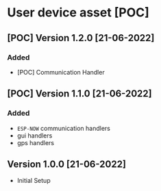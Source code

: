# User device asset [POC]

## [POC] Version 1.2.0 [21-06-2022]
### Added
- [POC] Communication Handler

## [POC] Version 1.1.0 [21-06-2022]
### Added
- `ESP-NOW` communication handlers
- gui handlers
- gps handlers

## Version 1.0.0 [21-06-2022]
- Initial Setup